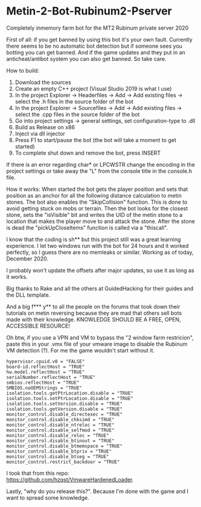 # Metin-2-Bot-Rubinum2-Pserver

Completely inmemory farm bot for the MT2 Rubinum private server 2020

First of all: if you get banned by using this bot it's your own fault. Currently there seems to be no automatic bot detection but if someone
sees you botting you can get banned. And if the game updates and they put in an anticheat/antibot system you can also get banned. So take care.

How to build:
1. Download the sources
2. Create an empty C++ project (Visual Studio 2019 is what I use)
3. In the project Explorer -> Headerfiles -> Add -> Add existing files -> select the .h files in the source folder of the bot
4. In the project Explorer -> Sourcefiles -> Add -> Add existing files -> select the .cpp files in the source folder of the bot
5. Go into project settings -> general settings, set configuration-type to .dll
5. Build as Release on x86
2. Inject via dll injector
3. Press F1 to start/pause the bot (the bot will take a moment to get started)
4. To complete shut down and remove the bot, press INSERT

If there is an error regarding char* or LPCWSTR change the encoding in the project settings or take away the "L" from the
console title in the console.h file.

How it works:
When started the bot gets the player position and sets that position as an anchor for all the
following distance calculation to metin stones. The bot also enables the "SkipCollision" function.
This is done to avoid getting stuck on mobs or terrain. Then the bot looks for the closest stone, sets the
"isVisible" bit and writes the UID of the metin stone to a location that makes the player move to
and attack the stone. After the stone is dead the "pickUpCloseItems" function is called via a "thiscall".

I know that the coding is sh** but this project still was a great learning experience.
I let two windows run with the bot for 24 hours and it worked perfectly, so I guess there are no memleaks or similar.
Working as of today, December 2020.

I probably won't update the offsets after major updates, so use it as long as it works.

Big thanks to Rake and all the others at GuidedHacking for their guides and the DLL template.

And a big f*** y** to all the people on the forums that took down their tutorials on metin reversing because they
are mad that others sell bots made with their knowledge. KNOWLEDGE SHOULD BE A FREE, OPEN, ACCESSIBLE RESOURCE!

Oh btw, if you use a VPN and VM to bypass the "2 window farm restricion", paste this in your .vmx file of your vmware image to 
disable the Rubinum VM detection (?). For me the game wouldn't start without it.

```
hypervisor.cpuid.v0 = "FALSE"
board-id.reflectHost = "TRUE"
hw.model.reflectHost = "TRUE"
serialNumber.reflectHost = "TRUE"
smbios.reflectHost = "TRUE"
SMBIOS.noOEMStrings = "TRUE"
isolation.tools.getPtrLocation.disable = "TRUE"
isolation.tools.setPtrLocation.disable = "TRUE"
isolation.tools.setVersion.disable = "TRUE"
isolation.tools.getVersion.disable = "TRUE"
monitor_control.disable_directexec = "TRUE"
monitor_control.disable_chksimd = "TRUE"
monitor_control.disable_ntreloc = "TRUE"
monitor_control.disable_selfmod = "TRUE"
monitor_control.disable_reloc = "TRUE"
monitor_control.disable_btinout = "TRUE"
monitor_control.disable_btmemspace = "TRUE"
monitor_control.disable_btpriv = "TRUE"
monitor_control.disable_btseg = "TRUE"
monitor_control.restrict_backdoor = "TRUE"
```

I took that from this repo: https://github.com/hzqst/VmwareHardenedLoader.

Lastly, "why do you release this?".
Because I'm done with the game and I want to spread some knowledge.
